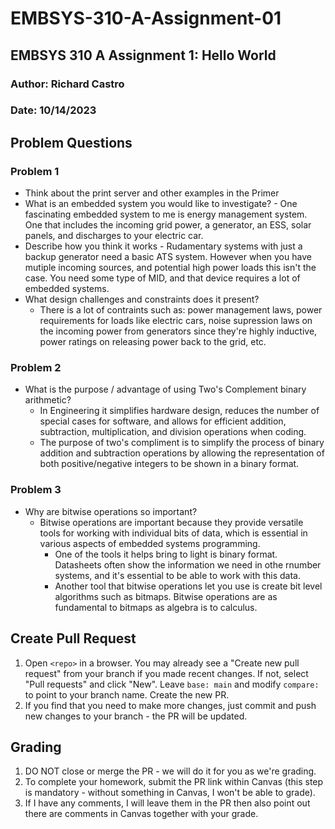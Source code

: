 # EMBSYS-310-A-Assignment-01
## EMBSYS 310 A Assignment 1: Hello World
### Author: Richard Castro
### Date: 10/14/2023


## Problem Questions 

### Problem 1

-   Think about the print server and other examples in the Primer
-   What is an embedded system you would like to investigate?
        - One fascinating embedded system to me is energy management system. One that includes the incoming grid power, a generator, an ESS, solar panels, and discharges to your electric car.
-   Describe how you think it works
          - Rudamentary systems with just a backup generator need a basic ATS system. However when you have mutiple incoming sources, and potential high power loads this isn't the case. You need some type of MID, and that device requires a lot of embedded systems. 
-   What design challenges and constraints does it present?
      - There is a lot of contraints such as: power management laws, power requirements for loads like electric cars, noise supression laws on the incoming power from generators since they're highly inductive, power ratings on releasing power back to the grid, etc.

### Problem 2

-   What is the purpose / advantage of using Two's Complement binary arithmetic?
      - In Engineering it simplifies hardware design, reduces the number of special cases for software, and allows for efficient addition, subtraction, multiplication, and division operations when coding.
      - The purpose of two's compliment is to simplify the process of binary addition and subtraction operations by allowing the representation of both positive/negative integers to be shown in a binary format. 

### Problem 3

-   Why are bitwise operations so important?
    - Bitwise operations are important because they provide versatile tools for working with individual bits of data, which is essential in various aspects of embedded systems programming.
        - One of the tools it helps bring to light is binary format. Datasheets often show the information we need in othe rnumber systems, and it's essential to be able to work with this data.
        - Another tool that bitwise operations let you use is create bit level algorithms such as bitmaps. Bitwise operations are as fundamental to bitmaps as algebra is to calculus. 



## Create Pull Request
1. Open `<repo>` in a browser. You may already see a "Create new pull request" from your branch if you made recent changes. If not, select "Pull requests" and click "New". Leave `base: main` and modify `compare:` to point to your branch name. Create the new PR.
2. If you find that you need to make more changes, just commit and push new changes to your branch - the PR will be updated.

## Grading
1. DO NOT close or merge the PR - we will do it for you as we're grading.
2. To complete your homework, submit the PR link within Canvas (this step is mandatory - without something in Canvas, I won't be able to grade).
3. If I have any comments, I will leave them in the PR then also point out there are comments in Canvas together with your grade.

